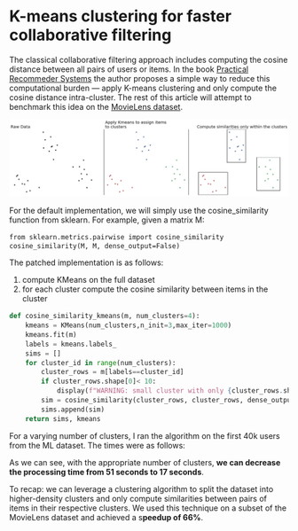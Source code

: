 # K-means clustering for faster collaborative filtering

The classical collaborative filtering approach includes computing the cosine distance between all pairs of users or items. 
In the book [Practical Recommeder Systems](https://www.manning.com/books/practical-recommender-systems) 
the author proposes a simple way to reduce this computational burden — apply K-means clustering and only compute the cosine distance intra-cluster. The rest of this article will attempt to benchmark this idea on the [MovieLens dataset](https://grouplens.org/datasets/movielens/latest/).

<img src="/images/cf1.webp">

For the default implementation, we will simply use the cosine_similarity function from sklearn. For example, given a matrix M:


```
from sklearn.metrics.pairwise import cosine_similarity
cosine_similarity(M, M, dense_output=False)
```

The patched implementation is as follows:

1. compute KMeans on the full dataset
2. for each cluster compute the cosine similarity between items in the cluster

```python
def cosine_similarity_kmeans(m, num_clusters=4):
    kmeans = KMeans(num_clusters,n_init=3,max_iter=1000)
    kmeans.fit(m)
    labels = kmeans.labels_
    sims = []
    for cluster_id in range(num_clusters):
        cluster_rows = m[labels==cluster_id]
        if cluster_rows.shape[0]< 10:
            display(f"WARNING: small cluster with only {cluster_rows.shape[0]} rows")
        sim = cosine_similarity(cluster_rows, cluster_rows, dense_output=False)
        sims.append(sim)
    return sims, kmeans
```

For a varying number of clusters, I ran the algorithm on the first 40k users from the ML dataset. The times were as follows:

<script src="https://gist.github.com/mboyanov/e6a1ee14831b17cb965eef7d163e748e.js"></script>

As we can see, with the appropriate number of clusters, **we can decrease the processing time from 51 seconds to 17 seconds**.

To recap: we can leverage a clustering algorithm to split the dataset into higher-density clusters and only compute similarities between pairs of items in their respective clusters. We used this technique on a subset of the MovieLens dataset and achieved a s**peedup of 66%**.